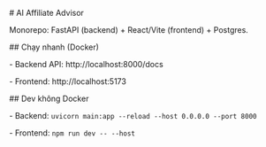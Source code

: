 \# AI Affiliate Advisor



Monorepo: FastAPI (backend) + React/Vite (frontend) + Postgres.



\## Chạy nhanh (Docker)

\- Backend API: http://localhost:8000/docs

\- Frontend: http://localhost:5173



\## Dev không Docker

\- Backend: `uvicorn main:app --reload --host 0.0.0.0 --port 8000`

\- Frontend: `npm run dev -- --host`



